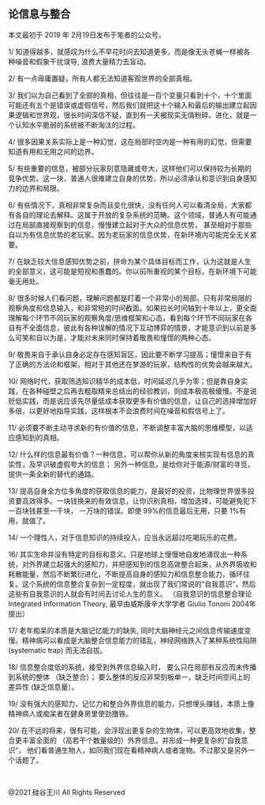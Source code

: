 ## 论信息与整合

本文最初于 2019 年 2月19日发布于笔者的公众号。

1/ 知道得越多，就感叹为什么不早花时间去知道更多，而是像无头苍蝇一样被各种噪音和假象干扰误导, 浪费大量精力去盲动。

2/ 有一点毋庸置疑，所有人都无法知道客观世界的全部真相。

3/
我们以为自己看到了全部的真相，但往往是一百个变量只看到十个，十个里面可能还有五个是错误或虚假信号，然后我们就把这十个输入和最后的输出建立起因果逻辑和世界观，很长时间深信不疑，直到有一天被现实无情粉碎。进化，就是一个认知水平脆弱的系统被不断淘汰的过程。

4/ 很多因果关系实际上是一种幻觉，这在局部时空内是一种有用的幻觉，但需要知道有用和无用之间的边界。

5/ 有些重要的信息，被部分玩家刻意隐藏或夸大，这样他们可以保持较为长期的竞争优势。这一块，普通人很难建立自身的优势，所以必须承认和意识到自身感知力的边界和局限。

6/ 有些情况下，真相非常复杂而且变化很快，没有任何人可以看清全局，大家都有各自的理论去解释。这属于开放的复杂系统的范畴。这个领域，普通人有可能通过在局部直接观察到的信息，慢慢建立起对于大众的信息优势，
甚至相对于那些自以为有信息优势的老玩家。因为老玩家的信息优势，在新环境内可能完全无关紧要。

7/ 在缺乏较大信息感知优势之前，拼命为某个具体目标而工作，认为这就是人生的全部意义，这可能是短视和愚蠢的。你以前所重视的某个目标，在新环境下可能毫无用处。

8/
很多时候人们看问题，理解问题都是盯着一个非常小的局部，只有非常局限的观察角度和信息输入，和非常短的时间截面。如果拉长时间轴到十年以上，更全面理解每个环节不同玩家的观察角度/思维框架和心态，看到每个环节不同玩家在各自有不全面信息，彼此有各种误解的情况下互动博弈的情景，才能意识到以前是多么可笑和自以为是，才能对未来同时保持着敬畏和憧憬的两种心态。

9/ 敬畏来自于承认自身必定存在感知盲区，因此要不断学习提高；憧憬来自于有了正确的方法论和框架，相对于其他还在梦游的玩家，结构性的优势会越来越大。

10/
网络时代，获取筛选知识精华的成本低，时间延迟几乎为零；但是靠自身实践，在各种碰壁之后再去粗取精来总结出的经验教训，则成本极高极缓慢。不是说贬低实践，而是说应该先尽量低成本获取更多有价值的信息，让自己的选择增加好多倍，以更好地指导实践，这样根本不会浪费时间在噪音和假信号上了。

11/ 必须要不断主动寻求新的有价值的信息，不断调整丰富大脑的思维模型，以适应感知到的真相。

12/ 什么样的信息最有价值？一种信息，可以帮你从新的角度来核实现有信息的真实性，及早识破虚假夸大的信息；
另外一种信息，是给你对于能源/财富的寻觅，提供一条全新的替代的通路。

13/ 提高自身全方位多角度的获取信息的能力，是最好的投资，比物理世界很多投资要高效得多。一块钱换来的有效信息，让你识别真相，增加选择，可能避免犯下一百块钱甚至一千块，
一万块的错误。即使 99%的信息最后无用，只要 1%有用，就值了。

14/ 一个理性人，对于信息知识的持续投入，应当永远超过吃喝玩乐的花费。

16/
其实生命并没有特定的目标和意义。只是地球上慢慢地自发地涌现出一种系统，对外界建立起强大的感知力，并把感知到的信息高效整合起来，从外界吸收和耗散能量，然后不断繁衍进化，不断提高自身的感知力和信息整合能力，循环往复。这个系统的信息整合复杂到一定程度，就出现了我们常说的”自我意识“，然后这些有自我意识的人就会有时间去讨论人生的意义。
（自我意识的信息整合理论 Integrated Information Theory, 最早由威斯康辛大学学者 Giulio Tononi 2004年提出）

17/ 老年痴呆的本质是大脑记忆能力的缺失,
同时大脑神经元之间信息传输速度变慢。精神病可以看成是大脑整合信息能力的错乱，神经网络跌入了某种系统性陷阱 (systematic trap)
而无法自拔。

18/ 信息整合度低的系统，接受到外界信息输入时， 要么只在局部有反应而未传播到系统的整体 （缺乏整合）；
要么整体的反应非常刻板单一，缺乏时间空间上的差异性 (缺乏信息量）。

19/ 没有强大的感知力，记忆力和整合外界信息的能力，只想埋头赚钱，本质上像精神病人或痴呆者在健身房里使劲撸铁。

20/ 在不远的将来，很有可能，会浮现出更复杂的生物体，可以更高效地收集，整合更丰富全面的 （高若干个数量级的）外界信息，并形成一种更复杂的”自我意识“，
他们看普通生物人，如同我们现在看精神病人或者宠物。不过那又是另外一个话题了。

&nbsp;

@2021 硅谷王川 All Rights Reserved

